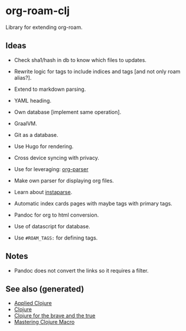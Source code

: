 # org-roam-clj

Library for extending org-roam.


## Ideas

-   Check sha1/hash in db to know which files to updates.
-   Rewrite logic for tags to include indices and tags [and not only roam alias?].
-   Extend to markdown parsing.
-   YAML heading.
-   Own database [implement same operation].
-   GraalVM.
-   Git as a database.
-   Use Hugo for rendering.
-   Cross device syncing with privacy.

-   Use for leveraging: [org-parser](https://github.com/200ok-ch/org-parser)
-   Make own parser for displaying org files.
-   Learn about [instaparse](https://github.com/Engelberg/instaparse/).
-   Automatic index cards pages with maybe tags with primary tags.

-   Pandoc for org to html conversion.
-   Use of datascript for database.
-   Use `#ROAM_TAGS:` for defining tags.


## Notes

-   Pandoc does not convert the links so it requires a filter.


## See also (generated)

-   [Applied Clojure](20200430155637-applied_clojure.md)
-   [Clojure](../decks/clojure.md)
-   [Clojure for the brave and the true](20200430160432-clojure_for_the_brave_and_the_true.md)
-   [Mastering Clojure Macro](20200430155438-mastering_clojure_macro.md)
